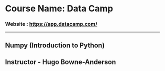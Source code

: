 # Course Name: Data Camp
### Website : https://app.datacamp.com/

-------------------------------------------------------------------------------------------------------------------------------------
## Numpy (Introduction to Python)
## Instructor - Hugo Bowne-Anderson


